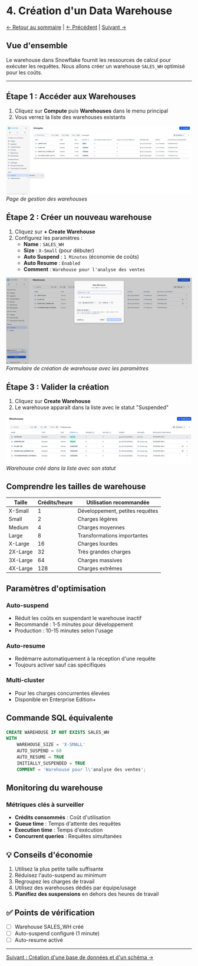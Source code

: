 # 4. Création d'un Data Warehouse

[← Retour au sommaire](README.md) | [← Précédent](03-creation-role.md) | [Suivant →](05-creation-database-schema.md)

## Vue d'ensemble
Le warehouse dans Snowflake fournit les ressources de calcul pour exécuter les requêtes. Nous allons créer un warehouse `SALES_WH` optimisé pour les coûts.

---

## Étape 1 : Accéder aux Warehouses
1. Cliquez sur **Compute** puis **Warehouses** dans le menu principal
2. Vous verrez la liste des warehouses existants

![Gestion warehouses](images/13-warehouses-page.png)
*Page de gestion des warehouses*

## Étape 2 : Créer un nouveau warehouse
1. Cliquez sur **+ Create Warehouse**
2. Configurez les paramètres :
   - **Name** : `SALES_WH`
   - **Size** : `X-Small` (pour débuter)
   - **Auto Suspend** : `1 Minutes` (économie de coûts)
   - **Auto Resume** : `Enabled`
   - **Comment** : `Warehouse pour l'analyse des ventes`

![Création warehouse](images/14-warehouse-creation-form.png)
*Formulaire de création de warehouse avec les paramètres*

## Étape 3 : Valider la création
1. Cliquez sur **Create Warehouse**
2. Le warehouse apparaît dans la liste avec le statut "Suspended"

![Warehouse créé](images/15-warehouse-created.png)
*Warehouse créé dans la liste avec son statut*

## Comprendre les tailles de warehouse

| Taille | Crédits/heure | Utilisation recommandée |
|--------|---------------|-------------------------|
| X-Small | 1 | Développement, petites requêtes |
| Small | 2 | Charges légères |
| Medium | 4 | Charges moyennes |
| Large | 8 | Transformations importantes |
| X-Large | 16 | Charges lourdes |
| 2X-Large | 32 | Très grandes charges |
| 3X-Large | 64 | Charges massives |
| 4X-Large | 128 | Charges extrêmes |

## Paramètres d'optimisation

### Auto-suspend
- Réduit les coûts en suspendant le warehouse inactif
- Recommandé : 1-5 minutes pour développement
- Production : 10-15 minutes selon l'usage

### Auto-resume
- Redémarre automatiquement à la réception d'une requête
- Toujours activer sauf cas spécifiques

### Multi-cluster
- Pour les charges concurrentes élevées
- Disponible en Enterprise Edition+

## Commande SQL équivalente
```sql
CREATE WAREHOUSE IF NOT EXISTS SALES_WH
WITH
    WAREHOUSE_SIZE = 'X-SMALL'
    AUTO_SUSPEND = 60
    AUTO_RESUME = TRUE
    INITIALLY_SUSPENDED = TRUE
    COMMENT = 'Warehouse pour l\'analyse des ventes';
```

## Monitoring du warehouse

### Métriques clés à surveiller
- **Crédits consommés** : Coût d'utilisation
- **Queue time** : Temps d'attente des requêtes
- **Execution time** : Temps d'exécution
- **Concurrent queries** : Requêtes simultanées


## 💡 Conseils d'économie
1. Utilisez la plus petite taille suffisante
2. Réduisez l'auto-suspend au minimum
3. Regroupez les charges de travail
4. Utilisez des warehouses dédiés par équipe/usage
5. **Planifiez des suspensions** en dehors des heures de travail

## ✅ Points de vérification
- [ ] Warehouse SALES_WH créé
- [ ] Auto-suspend configuré (1 minute)
- [ ] Auto-resume activé

---

[Suivant : Création d'une base de données et d'un schéma →](05-creation-database-schema.md)